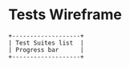 # Tests Wireframe

```
+-------------------+
| Test Suites list  |
| Progress bar      |
+-------------------+
```
